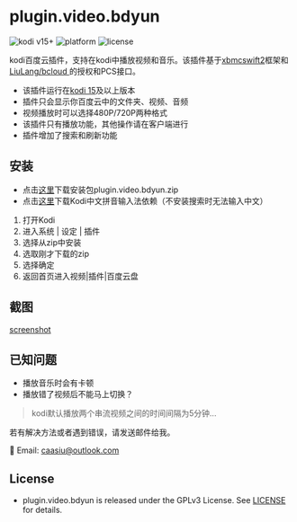 # plugin.video.bdyun
![kodi v15+](https://img.shields.io/badge/kodi-v15.2+-brightgreen.svg)
![platform](https://img.shields.io/badge/Platform-Win/Unix-orange.svg)
![license](https://img.shields.io/badge/License-GPLv3-blue.svg)

kodi百度云插件，支持在kodi中播放视频和音乐。该插件基于[xbmcswift2](https://github.com/jbeluch/xbmcswift2)框架和[LiuLang/bcloud
](https://github.com/LiuLang/bcloud)的授权和PCS接口。

* 该插件运行在[kodi 15](https://kodi.tv)及以上版本
* 插件只会显示你百度云中的文件夹、视频、音频
* 视频播放时可以选择480P/720P两种格式
* 该插件只有播放功能，其他操作请在客户端进行
* 插件增加了搜索和刷新功能

## 安装
* 点击[这里](https://github.com/caasiu/plugin.video.bdyun/archive/master.zip)下载安装包plugin.video.bdyun.zip
* 点击[这里](https://github.com/taxigps/script.module.keyboard.chinese/archive/master.zip)下载Kodi中文拼音输入法依赖（不安装搜索时无法输入中文）
1. 打开Kodi
2. 进入系统 | 设定 | 插件
3. 选择从zip中安装
4. 选取刚才下载的zip
5. 选择确定
6. 返回首页进入视频|插件|百度云盘

## 截图
[screenshot](screenshot.png)

## 已知问题
* 播放音乐时会有卡顿
* 播放错了视频后不能马上切换？
> kodi默认播放两个串流视频之间的时间间隔为5分钟...

若有解决方法或者遇到错误，请发送邮件给我。

:email: Email: [caasiu@outlook.com](mailto:caasiu@outlook.com)

## License
* plugin.video.bdyun is released under the GPLv3 License. See [LICENSE](LICENSE) for details.
